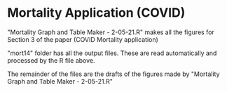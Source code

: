 # Mortality Application (COVID)

"Mortality Graph and Table Maker - 2-05-21.R" makes all the figures for Section 3 of the paper (COVID Mortality application)

"mort14" folder has all the output files. These are read automatically and processed by the R file above.

The remainder of the files are the drafts of the figures made by "Mortality Graph and Table Maker - 2-05-21.R" 
